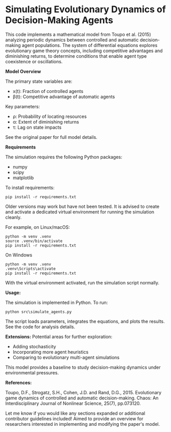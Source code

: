 # Simulating Evolutionary Dynamics of Decision-Making Agents


This code implements a mathematical model from Toupo et al. (2015) analyzing periodic dynamics between controlled and automatic decision-making agent populations. The system of differential equations explores evolutionary game theory concepts, including competitive advantages and diminishing returns, to determine conditions that enable agent type coexistence or oscillations.

**Model Overview**

The primary state variables are:

* x(t): Fraction of controlled agents
* β(t): Competitive advantage of automatic agents

Key parameters:

* ρ: Probability of locating resources
* α: Extent of diminishing returns
* τ: Lag on state impacts


See the original paper for full model details.


**Requirements**

The simulation requires the following Python packages:

* numpy
* scipy
* matplotlib


To install requirements:

```
pip install -r requirements.txt
```

Older versions may work but have not been tested. It is advised to create and activate a dedicated virtual environment for running the simulation cleanly.


For example, on Linux/macOS:

```
python -m venv .venv
source .venv/bin/activate
pip install -r requirements.txt
```

On Windows
```
python -m venv .venv
.venv\Scripts\activate
pip install -r requirements.txt
```
With the virtual environment activated, run the simulation script normally.

**Usage:**

The simulation is implemented in Python. To run:

```
python src\simulate_agents.py
```

The script loads parameters, integrates the equations, and plots the results. See the code for analysis details.

**Extensions:**
Potential areas for further exploration:

* Adding stochasticity
* Incorporating more agent heuristics
* Comparing to evolutionary multi-agent simulations

This model provides a baseline to study decision-making dynamics under environmental pressures.

**References:**

Toupo, D.F., Strogatz, S.H., Cohen, J.D. and Rand, D.G., 2015. Evolutionary game dynamics of controlled and automatic decision-making. Chaos: An Interdisciplinary Journal of Nonlinear Science, 25(7), pp.073120.

Let me know if you would like any sections expanded or additional contributor guidelines included! Aimed to provide an overview for researchers interested in implementing and modifying the paper's model.
